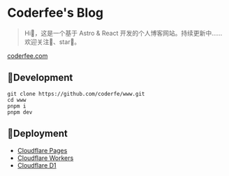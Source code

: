 # Coderfee's Blog

> Hi🤝，这是一个基于 Astro & React 开发的个人博客网站。持续更新中……欢迎关注👀、star🌟。

[coderfee.com](https://coderfee.com)

## 🔨Development

```shell
git clone https://github.com/coderfe/www.git
cd www
pnpm i
pnpm dev
```

## 🚀Deployment

- [Cloudflare Pages](https://pages.cloudflare.com/)
- [Cloudflare Workers](https://workers.cloudflare.com/)
- [Cloudflare D1](https://developers.cloudflare.com/d1/)
